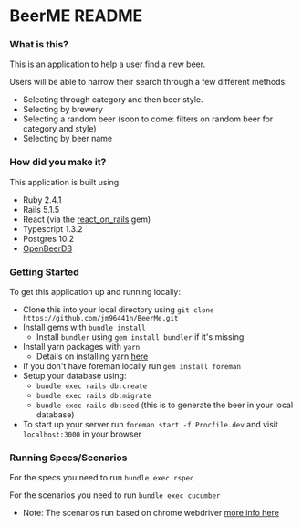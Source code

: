 # BeerME README

### What is this?

This is an application to help a user find a new beer.

Users will be able to narrow their search through a few different methods:

  * Selecting through category and then beer style.
  * Selecting by brewery
  * Selecting a random beer (soon to come: filters on random beer for category and style)
  * Selecting by beer name

### How did you make it?

This application is built using:
  * Ruby 2.4.1
  * Rails 5.1.5
  * React (via the [react_on_rails](https://github.com/shakacode/react_on_rails) gem)
  * Typescript 1.3.2
  * Postgres 10.2
  * [OpenBeerDB](http://openbeerdb.com/)

### Getting Started

To get this application up and running locally:
  * Clone this into your local directory using `git clone https://github.com/jm96441n/BeerMe.git`
  * Install gems with `bundle install`
    * Install `bundler` using `gem install bundler` if it's missing
  * Install yarn packages with `yarn`
    * Details on installing yarn [here](https://yarnpkg.com/en/docs/getting-started)
  * If you don't have foreman locally run `gem install foreman`
  * Setup your database using:
    * `bundle exec rails db:create`
    * `bundle exec rails db:migrate`
    * `bundle exec rails db:seed` (this is to generate the beer in your local database)
  * To start up your server run `foreman start -f Procfile.dev` and visit `localhost:3000` in your browser

### Running Specs/Scenarios

For the specs you need to run `bundle exec rspec`

For the scenarios you need to run `bundle exec cucumber`
 - Note: The scenarios run based on chrome webdriver [more info here](https://github.com/SeleniumHQ/selenium/wiki/ChromeDriver)
